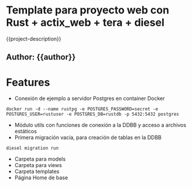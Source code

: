 # Template para proyecto web con Rust + actix_web + tera + diesel 

{{project-description}} 

## Author: {{author}}

# Features

- Conexión de ejemplo a servidor Postgres en container Docker

`docker run -d --name rustpg -e POSTGRES_PASSWORD=secret -e POSTGRES_USER=rustuser -e POSTGRES_DB=rustdb -p 5432:5432 postgres
`

- Módulo utils con funciones de conexión a la DDBB y acceso a archivos estáticos
- Primera migración vacía, para creación de tablas en la DDBB

`
diesel migration run
`

- Carpeta para models
- Carpeta para views
- Carpeta templates
- Página Home de base
